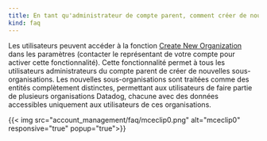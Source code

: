 ```yaml
---
title: En tant qu'administrateur de compte parent, comment créer de nouvelles sous-organisations?
kind: faq
---
```


Les utilisateurs peuvent accéder à la fonction [Create New Organization][1]  dans les paramètres (contacter le représentant de votre compte pour activer cette fonctionnalité).
Cette fonctionnalité permet à tous les utilisateurs administrateurs du compte parent de créer de nouvelles sous-organisations. Les nouvelles sous-organisations sont traitées comme des entités complètement distinctes, permettant aux utilisateurs de faire partie de plusieurs organisations Datadog, chacune avec des données accessibles uniquement aux utilisateurs de ces organisations.

{{< img src="account_management/faq/mceclip0.png" alt="mceclip0" responsive="true" popup="true">}}

[1]: /account_management/multi_organization